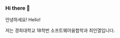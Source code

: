 ### Hi there 👋

안녕하세요!
Hello!

저는 경희대학교 18학번 소프트웨어융합학과 최인열입니다.


<!--
**ChoiInYeol/ChoiinYeol** is a ✨ _special_ ✨ repository because its `README.md` (this file) appears on your GitHub profile.

Here are some ideas to get you started:

- 🔭 I’m currently working on ...
- 🌱 I’m currently learning ...
- 👯 I’m looking to collaborate on ...
- 🤔 I’m looking for help with ...
- 💬 Ask me about ...
- 📫 How to reach me: ...
- 😄 Pronouns: ...
- ⚡ Fun fact: ...
-->
